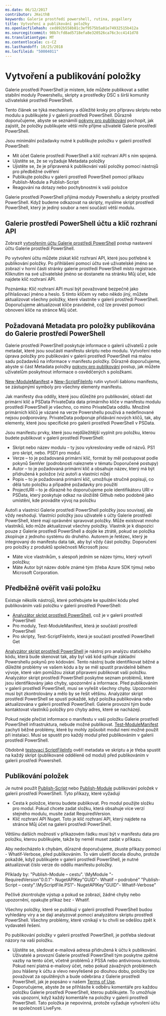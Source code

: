 ```yaml
---
ms.date: 06/12/2017
contributor: JKeithB
keywords: Galerie prostředí powershell, rutina, psgallery
title: Vytvoření a publikování položky
ms.openlocfilehash: ced892b558b81c3ef9575b5a01e74932515b412a
ms.sourcegitcommit: 98b7cfd8ad5718efa8e320526ca76c3cc4141d78
ms.translationtype: MT
ms.contentlocale: cs-CZ
ms.lasthandoff: 10/25/2018
ms.locfileid: "50004011"
---
```

# <a name="creating-and-publishing-an-item"></a>Vytvoření a publikování položky

Galerie prostředí PowerShell je místem, kde můžete publikovat a sdílet stabilní moduly Powershellu, skripty a prostředky DSC s širší komunity uživatelské prostředí PowerShell.

Tento článek se týká mechanismy a důležité kroky pro přípravu skriptu nebo modulu a publikujete ji v galerii prostředí PowerShell.
Důrazně doporučujeme, abyste se seznámili [pokyny pro publikování](/powershell/gallery/concepts/publishing-guidelines) pochopit, jak zajistit, že položky publikujete větší míře přijme uživatelé Galerie prostředí PowerShell.

Jsou minimální požadavky nutné k publikujte položku v galerii prostředí PowerShell:

- Mít účet Galerie prostředí PowerShell a klíč rozhraní API s ním spojená.
- Ujistěte se, že se vyžaduje Metadata položky
- Ujistěte se, že je připravená k publikování vaší položky pomocí nástrojů pro předběžné ověření
- Publikujte položku v galerii prostředí PowerShell pomocí příkazu Publish-Module a Publish-Script
- Reagování na dotazy nebo pochybnostmi k vaší položce

Galerie prostředí PowerShell přijímá moduly Powershellu a skripty prostředí PowerShell.
Když budeme odkazovat na skripty, myslíme skript prostředí PowerShell, který je jediný soubor a není součástí větší modulu.

## <a name="powershell-gallery-account-and-api-key"></a>Galerie prostředí PowerShell účtu a klíč rozhraní API

Zobrazit [vytvořením účtu Galerie prostředí PowerShell](/powershell/gallery/how-to/publishing-packages/creating-an-account) postup nastavení účtu Galerie prostředí PowerShell.

Po vytvoření účtu můžete získat klíč rozhraní API, které jsou potřebné k publikování položky.
Po přihlášení pomocí účtu své uživatelské jméno se zobrazí v horní části stránky galerie prostředí PowerShell místo registrace.
Kliknutím na své uživatelské jméno se dostanete na stránku Můj účet, kde najdete klíč rozhraní API.

Poznámka: Klíč rozhraní API musí být považované bezpečně jako přihlašovací jméno a heslo.
S tímto klíčem vy nebo někdo jiný, můžete aktualizovat všechny položky, které vlastníte v galerii prostředí PowerShell.
Doporučujeme aktualizovat klíče pravidelně, což lze provést pomocí obnovení klíče na stránce Můj účet.

## <a name="required-metadata-for-items-published-to-the-powershell-gallery"></a>Požadovaná Metadata pro položky publikována do Galerie prostředí PowerShell

Galerie prostředí PowerShell poskytuje informace o galerii uživatelů z pole metadat, které jsou součástí manifestu skriptu nebo modulu.
Vytvoření nebo úprava položky pro publikování v galerii prostředí PowerShell má malou sadu požadavků na informace v manifestu položky.
Důrazně doporučujeme, abyste si část Metadata položky [pokyny pro publikování](/powershell/gallery/concepts/publishing-guidelines) postup, jak můžete uživatelům poskytnout informace o osvědčených s položkami.

[New-ModuleManifest](/powershell/module/microsoft.powershell.core/new-modulemanifest) a [New-ScriptFileInfo](/powershell/module/PowerShellGet/New-ScriptFileInfo) rutin vytvoří šablonu manifestu, se zástupnými symboly pro všechny elementy manifestu.

Jak manifesty dva oddíly, které jsou důležité pro publikování, oblasti dat primární klíč a PSData PrivateData data primárního klíče v manifestu modulu prostředí PowerShell je všechno, co mimo PrivateData oddílu.
Množině primárních klíčů je vázané na verze Powershellu používá a nedefinované nejsou podporovány.
PrivateData podporuje přidávání nových klíčů, tak, aby elementy, které jsou specifické pro galerii prostředí PowerShell v PSData.


Jsou manifestu prvky, které jsou nejdůležitější vyplnit pro položku, kterou budete publikovat v galerii prostředí PowerShell:

- Skript nebo název modulu – ty jsou vykreslovány vedle od názvů. PS1 pro skript, nebo. PSD1 pro modul.
- Verze – to je požadovaná primární klíč, formát by měl postupovat podle pokynů SemVer (podrobnosti naleznete v tématu Doporučené postupy)
- Autor – to je požadovaná primární klíč a obsahuje název, který má být přidružená k položce (viz autoři a vlastníci níže)
- Popis – to je požadovaná primární klíč, umožňuje stručně popisují, co dělá tuto položku a případné požadavky pro použití
- ProjectURI – to je důrazně ho doporučujeme pole identifikátoru URI v PSData, který poskytuje odkaz na úložiště Github nebo podobně jako umístění, kde provádíte vývoj na položku

Autoři a vlastníci Galerie prostředí PowerShell položky jsou souvisejí, ale vždy neshodují.
Vlastníci položky jsou uživatelé s účty Galerie prostředí PowerShell, které mají oprávnění spravovat položky. Může existovat mnoho vlastníků, kdo může aktualizovat všechny položky.
Vlastník je k dispozici pouze z Galerie prostředí PowerShell a dojde ke ztrátě, pokud se položka zkopíruje z jednoho systému do druhého.
Autorem je řetězec, který je integrovaný do manifestu data tak, aby byl vždy část položky.
Doporučení pro položky z produktů společnosti Microsoft jsou:

- Máte více vlastníkům, s alespoň jedním se název týmu, který vytvoří položku;
- Máte Autor být název dobře známé tým (třeba Azure SDK týmu) nebo Microsoft Corporation.


## <a name="pre-validate-your-item"></a>Předběžně ověřit vaši položku

Existuje několik nástrojů, které potřebujete ke spuštění kódu před publikováním vaši položku v galerii prostředí PowerShell:

- [Analyzátor skript prostředí PowerShell](https://www.powershellgallery.com/packages/PSScriptAnalyzer/), což je v galerii prostředí PowerShell
- Pro moduly, Test-ModuleManifest, která je součástí prostředí PowerShell
- Pro skripty, Test-ScriptFileInfo, která je součástí prostředí PowerShell Get

[Analyzátor skript prostředí PowerShell](https://www.powershellgallery.com/packages/PSScriptAnalyzer/) je nástroj pro analýzu statického kódu, která bude skenovat tak, aby byl váš kód splňuje základní Powershellu pokynů pro kódování. Tento nástroj bude identifikovat běžné a důležité problémy ve vašem kódu a by se měl spustit pravidelně během vývoje, které vám pomůžou získat připraveni publikovat vaši položku.
Analyzátor skript prostředí PowerShell poskytne seznam problémů, které jsou identifikovány jako chyby, upozornění a informace.
Před publikováním v galerii prostředí PowerShell, musí se vyřešit všechny chyby. Upozornění musí být zkontrolovány a mělo by se řešit většinu.
Analyzátor skript prostředí PowerShell se spustí pokaždé, když položka publikována nebo aktualizována v galerii prostředí PowerShell.
Galerie provozní tým bude kontaktovat vlastníků položky pro chyby adres, které se nacházejí.

Pokud nejde přečíst informace o manifestu v vaši položku Galerie prostředí PowerShell infrastruktura, nebude možné publikovat.
[Test-ModuleManifest](/powershell/module/microsoft.powershell.core/test-modulemanifest) zachytí běžné problémy, které by mohly způsobit modul není možné použít při instalaci. Musí se spustit pro každý modul před publikováním v galerii prostředí PowerShell.

Obdobně [testovací ScriptFileInfo](/powershell/module/PowerShellGet/test-scriptfileinfo) ověří metadata ve skriptu a je třeba spustit na každý skript (publikované odděleně od modul) před publikováním v galerii prostředí Powershell.


## <a name="publishing-items"></a>Publikování položek

Je nutné použít [Publish-Script](/powershell/module/PowerShellGet/publish-script) nebo [Publish-Module](/powershell/module/PowerShellGet/publish-module) publikování položek v galerii prostředí PowerShell.
Tyto příkazy, které vyžadují

- Cesta k položce, kterou budete publikovat. Pro modul použijte složku pro modul. Pokud chcete zadat složku, která obsahuje více verzí stejného modulu, musíte zadat RequiredVersion.
- Klíč rozhraní API Nuget. Toto je klíč rozhraní API, který najdete na stránce Můj účet na galerii prostředí PowerShell.

Většinu dalších možností v příkazovém řádku musí být v manifestu data pro položku, kterou publikujete, takže by neměl muset zadat v příkazu.

Aby nedocházelo k chybám, důrazně doporučujeme, zkuste příkazy pomocí - Whatif-Verbose, před publikováním.
To vám ušetří docela dlouho, protože pokaždé, když publikujete v galerii prostředí PowerShell, je nutné aktualizovat číslo verze do oddílu manifestu položky.

Příklady by: "Publish-Module – cestu". \MyModule "- RequiredVersion"0.0.1"- NugetAPIKey"GUID"- Whatif – podrobné" "Publish-Script – cesty".\MyScriptFile.PS1"- NugetAPIKey"GUID"- Whatif-Verbose"

Pečlivě zkontrolujte výstup a pokud se zobrazí, žádné chyby nebo upozornění, opakujte příkaz bez - Whatif.

Všechny položky, které se publikují v galerii prostředí PowerShell budou vyhledány viry a se dají analyzovat pomocí analyzátoru skriptu prostředí PowerShell.
Všechny problémy, které vznikají v tu chvíli se odešlou zpět k vydavateli řešení.

Po publikování položky v galerii prostředí PowerShell, je potřeba sledovat názory na vaši položku.

- Ujistěte se, sledovat e-mailová adresa přidružená k účtu k publikování.
Uživatelé a provozní Galerie prostředí PowerShell tým poskytne zpětné vazby na tento účet, včetně problémů z PSSA nebo antivirovou kontrolu.
Pokud není platná e-mailový účet, nebo pokud závažných problémech jsou hlášeny k účtu a vlevo nevyřešené po dlouhou dobu, položky lze považovat za opuštěných a bude odebrána z Galerie prostředí PowerShell, jak je popsáno v našem [Terms of Use](https://www.powershellgallery.com/policies/Terms).
- Doporučujeme, abyste že se přihlásíte k odběru komentáře pro každou položku Galerie prostředí PowerShell, kterou publikujete.
To umožňuje vás upozorní, když každý komentáře na položky v galerii prostředí PowerShell.
Tato položka je nepovinná, protože vyžaduje vytvoření účtu se společností LiveFyre.
